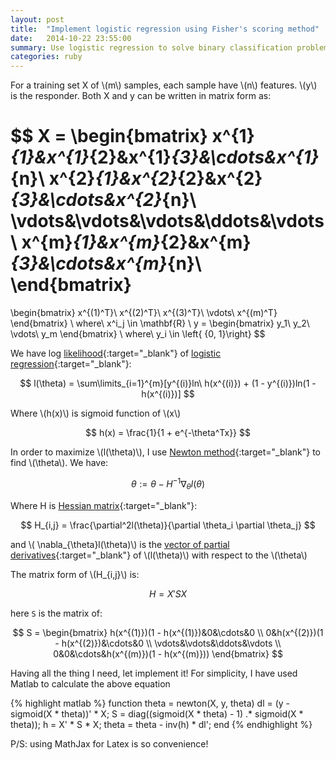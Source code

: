 ```yaml
---
layout: post
title:  "Implement logistic regression using Fisher's scoring method"
date:   2014-10-22 23:55:00
summary: Use logistic regression to solve binary classification problem. For simplicity, I have use Newton method(also called Fisher's scoring) to get the optimize parameters.
categories: ruby
---
```


For a training set X of \\(m\\) samples, each sample have \\(n\\) features.
\\(y\\) is the responder. Both X and y can be written in matrix form as:

$$
X = \begin{bmatrix}
x^{1}_{1}&x^{1}_{2}&x^{1}_{3}&\cdots&x^{1}_{n}\\
x^{2}_{1}&x^{2}_{2}&x^{2}_{3}&\cdots&x^{2}_{n}\\
\vdots&\vdots&\vdots&\ddots&\vdots\\
x^{m}_{1}&x^{m}_{2}&x^{m}_{3}&\cdots&x^{m}_{n}\\
\end{bmatrix}
=
\begin{bmatrix}
x^{(1)^T}\\
x^{(2)^T}\\
x^{(3)^T}\\
\vdots\\
x^{(m)^T}
\end{bmatrix}
\ where\ x^i_j \in \mathbf{R}
\\
y = \begin{bmatrix}
y_1\\
y_2\\
\vdots\\
y_m
\end{bmatrix}
\ where\ y_i \in \left\{ {0, 1}\right\}
$$

We have log [likelihood](http://en.wikipedia.org/wiki/Likelihood_function){:target="_blank"} of [logistic regression](http://en.wikipedia.org/wiki/Logistic_regression){:target="_blank"}:

$$
l(\theta) = \sum\limits_{i=1}^{m}[y^{(i)}ln\ h(x^{(i)}) + (1 - y^{(i)})ln(1 - h(x^{(i)})]
$$

Where \\(h(x)\\) is sigmoid function of \\(x\\)

$$
h(x) = \frac{1}{1 + e^{-\theta^Tx}}
$$

In order to maximize \\(l(\theta)\\), I use [Newton method](http://en.wikipedia.org/wiki/Newton's_method){:target="_blank"} to find \\(\theta\\). We have:

$$
\theta := \theta - H^{-1} \nabla_{\theta} l(\theta)
$$

Where H is [Hessian matrix](http://en.wikipedia.org/wiki/Hessian_matrix){:target="_blank"}:

$$
H_{i,j} = \frac{\partial^2l(\theta)}{\partial \theta_i \partial \theta_j} 
$$

and \\( \nabla_{\theta}l(\theta)\\) is the [vector of partial derivatives](http://en.wikipedia.org/wiki/Del){:target="_blank"} of \\(l(\theta)\\)
with respect to the \\(\theta\\)

The matrix form of \\(H_{i,j}\\) is:

$$
H = X'SX
$$

here `S` is the matrix of:

$$
S = \begin{bmatrix}
h(x^{(1)})(1 - h(x^{(1)})&0&\cdots&0 \\
0&h(x^{(2)})(1 - h(x^{(2)})&\cdots&0 \\
\vdots&\vdots&\ddots&\vdots \\
0&0&\cdots&h(x^{(m)})(1 - h(x^{(m)}))
\end{bmatrix}
$$

Having all the thing I need, let implement it! For simplicity, I have used Matlab to calculate the above equation

{% highlight matlab %}
function theta = newton(X, y, theta)
  dl = (y - sigmoid(X * theta))' * X;
  S = diag((sigmoid(X * theta) - 1) .* sigmoid(X * theta));
  h = X' * S * X;
  theta = theta - inv(h) * dl';
end
{% endhighlight %}

P/S: using MathJax for Latex is so convenience!
